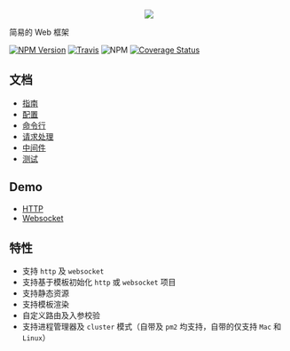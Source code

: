 ![]()
<p align="center">
    <img src="https://main.qcloudimg.com/raw/157e6292a5a839b8e2f6a6b3501c229f.png">
</p>

简易的 Web 框架

[![NPM Version](https://img.shields.io/npm/v/@vemo/cli.svg?style=flat)](https://www.npmjs.com/package/@vemo/cli)
[![Travis](https://img.shields.io/travis/vemoteam/vemo.svg)](https://travis-ci.org/vemoteam/vemo)
![NPM](https://img.shields.io/npm/l/@vemo/cli.svg)
[![Coverage Status](https://coveralls.io/repos/github/vemoteam/vemo/badge.svg)](https://coveralls.io/github/vemoteam/vemo)

## 文档
* [指南](docs/guide.md)
* [配置](docs/config.md)
* [命令行](docs/cli.md)
* [请求处理](docs/controller.md)
* [中间件](docs/middleware.md)
* [测试](docs/test.md)

## Demo
* [HTTP](demo/http/README.md)
* [Websocket](demo/ws/README.md)

## 特性
* 支持 `http` 及 `websocket`
* 支持基于模板初始化 `http` 或 `websocket` 项目
* 支持静态资源
* 支持模板渲染
* 自定义路由及入参校验
* 支持进程管理器及 `cluster` 模式（自带及 `pm2` 均支持，自带的仅支持 `Mac` 和 `Linux`）